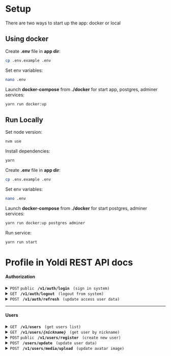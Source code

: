# Setup

There are two ways to start up the app: docker or local

## Using docker

Create **.env** file in **app dir**:

```bash
cp .env.example .env
```

Set env variables:

```bash
nano .env
```

Launch **docker-compose** from **./docker** for start app, postgres, adminer services:

```bash
yarn run docker:up
```

## Run Locally

Set node version:

```bash
nvm use
```

Install dependencies:

```bash
yarn
```

Create **.env** file in **app dir**:

```bash
cp .env.example .env
```

Set env variables:

```bash
nano .env
```

Launch **docker-compose** from **./docker** for start postgres, adminer services:

```bash
yarn run docker:up postgres adminer
```

Run service:

```bash
yarn run start
```


# Profile in Yoldi REST API docs

#### Authorization

<!-- SignIn -->

<details>
<summary> <code>POST</code>  <code>public</code> <code> <b>/v1/auth/login</b> </code> <code>(sign in system)</code> </summary>

##### Headers
- Content-Type: application/json  
  
##### Body

```
  {
    email: string
    password: string
  }
```

##### Responses

Status <b>200</b> (Ok)

```
  {
    user: {
      id: string
      name: string
      nickname: string
      email: string
      description: string
      avatarId: string
      headerId: string
    }
    tokens: {
      accessToken: string
      refreshToken: string
    }
  }
```

Status <b>401</b> (Unauthorized) - invalid input data

```
  {
    statusCode: number
    message: string
  }
```

##### Example cURL

> ```javascript
>  curl --location --request POST 'http://localhost:3000/v1/auth/login' --header 'Content-Type: application/json' --data-raw '{ "email": "email@gmail.com", "password": "password" }'
> ```

</details>

<!-- Logout -->

<details>
<summary> <code>GET</code> <code> <b>/v1/auth/logout</b> </code> <code>(logout from system)</code> </summary>

##### Headers
- Authorization: Bearer
- Content-Type: application/json

##### Responses

Status <b>200</b> (Ok)
  
Status <b>401</b> (Unauthorized) - access token not valid

```
  {
    statusCode: number
    message: string
  }
```

##### Example cURL

> ```javascript
>  curl --location --request POST 'http://localhost:3000/v1/auth/logout' --header 'Authorization: Bearer access-token' --header 'Content-Type: application/json' --data-raw '{ "accessToken": "accessToken", "refreshToken": "refreshToken" }'
> ```

</details>

<!-- Refresh token -->

<details>
<summary> <code>POST</code> <code> <b>/v1/auth/refresh</b> </code> <code>(update access user data)</code> </summary>

##### Headers
- Authorization: Bearer (Refresh Token)
- Content-Type: application/json  

##### Responses

Status <b>200</b> (Ok)

```
  {
    user: {
      id: string
      name: string
      nickname: string
      email: string
      description: string
      avatarId: string
      headerId: string
    }
    tokens: {
      accessToken: string
      refreshToken: string
    }
  }
```

Status <b>403</b> (Forbiddent) - overdue refresh token  

```
  {
    statusCode: number
    message: string
  }
```
  
Status <b>404</b> (Not found) - user not found  

```
  {
    statusCode: number
    message: string
  }
```

##### Example cURL

> ```javascript
>  curl --location --request POST 'http://localhost:3000/v1/auth/login' --header 'Authorization: Bearer access-token' --header 'Content-Type: application/json' --data-raw '{ "refreshToken": "refreshToken" }'
> ```

</details>

------------------------------------------------------------------------------------------

#### Users

<!-- Get users list -->

<details>
<summary> <code>GET</code> <code> <b>/v1/users</b> </code> <code>(get users list)</code> </summary>

##### Parametrs 
  
```
  {
    page: number
    limit: number
  }
```
  
##### Headers
- Authorization: Bearer

##### Responses

Status <b>200</b>

```
  {
    users: {
      id: string
      name: string
      nickname: string
      email: string
      avatarId: string
    }[]
    amount: number
  }
```
  
Status <b>401</b> (Unauthorized) - access token not valid

```
  {
    statusCode: number
    message: string
  }
```

##### Example cURL

> ```javascript
>  curl --location --request GET 'http://localhost:3000/v1/users?page=1&limit=20' --header 'Authorization: Bearer access-token'
> ```

</details>

<!-- Get user -->

<details>
  <summary> <code>GET</code> <code> <b>/v1/users/<i>{nickname}</i></b> </code> <code>(get user by nickname)</code> </summary>

##### Headers
- Authorization: Bearer
  
##### Responses

###### 200 (Ok)

```
  {
    id: string
    name: string
    nickname: string
    email: string
    avatarId: string
    headerId: string
  }
```
  
Status <b>401</b> (Unauthorized) - access token not valid 

```
  {
    statusCode: number
    message: string
  }
```
  
Status <b>404</b> (Not found) - user not found 

```
  {
    statusCode: number
    message: string
  }
```

##### Example cURL

> ```javascript
>  curl --location --request GET 'http://localhost:3000/v1/users' --header 'Authorization: Bearer access-token'
> ```

</details>

<!-- Create -->

<details>
<summary> <code>POST</code> <code>public</code> <code> <b>/v1/users/register</b> </code> <code>(create new user)</code> </summary>

##### Headers
- Content-Type: application/json  
  
##### Body

```
  {
    name: string
    email: string
    password: string
  }
```

##### Responses

Status <b>201</b> (Created)
  
Status <b>400</b> (Bad request) - invalid data or a user with this mail already exists

```
  {
    statusCode: number
    message: string
  }
```

##### Example cURL

> ```javascript
>  curl --location --request POST 'http://localhost:3000/v1/users/register' --header 'Content-Type: application/json' --data-raw '{ "email": "email@gmail.com", "name": "name", "password": "password" }'
> ```

</details>

<!-- Update user -->

<details>
<summary> <code>POST</code> <code> <b>/users/update</b> </code> <code>(update user data)</code> </summary>

##### Headers
- Authorization: Bearer
- Content-Type: application/json  
  
##### Body

```
  {
    name?: string
    nickname?: string
    description?: string
  }
```

##### Responses

Status <b>200</b> (Ok)

```
  {
    name: string
    nickname: string
    description: string
  }
```
  
Status <b>400</b> (Bad request) - invalid data or a user with this nickname already exists

```
  {
    statusCode: number
    message: string
  }
```
  
Status <b>401</b> (Unauthorized) - access token not valid   

```
  {
    statusCode: number
    message: string
  }
```
  
Status <b>404</b> (Not found) - user not found   

```
  {
    statusCode: number
    message: string
  }
```
  
  
##### Example cURL

> ```javascript
>  curl --location --request POST 'http://localhost:3000/v1/users/update' --header 'Authorization: Bearer access-token' --header 'Content-Type: application/json' --data-raw '{ "name": "name", "nickname": "nickname", "description": "description" }'
> ```

</details>

<!-- Update avatar -->

<details>
<summary> <code>POST</code> <code> <b>/v1/users/media/upload</b> </code> <code>(update avatar image)</code> </summary>

##### Headers
- Authorization: Bearer
- Content-Type: application/json  
  
##### Form

```
  {
    file: file
    type: string
  }
```

##### Responses

Status <b>200</b> (Ok) 

```
  {
    id: string
    format: string
  }
```
  
Status <b>401</b> (Unauthorized) - access token not valid   

```
  {
    statusCode: number
    message: string
  }
```
  
Status <b>404</b> (Not found) - user not found   

```
  {
    statusCode: number
    message: string
  }
```

##### Example cURL

> ```javascript
> curl --location --request POST 'http://localhost:3000/v1/users/media/upload' --header 'Authorization: Bearer access-token' --form 'type="header"' --form 'avatar=@"image.jpg"'
> ```

</details>
